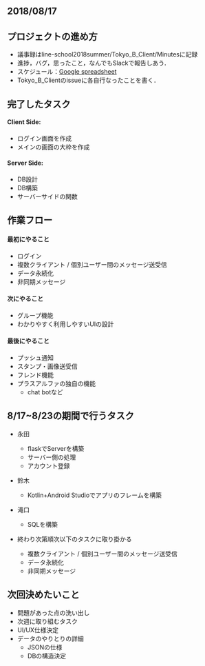 

## 2018/08/17

## プロジェクトの進め方
+ 議事録はline-school2018summer/Tokyo_B_Client/Minutesに記録
+ 進捗，バグ，思ったこと，なんでもSlackで報告しあう．
+ スケジュール：[Google spreadsheet](https://docs.google.com/spreadsheets/d/1ArUzXXyipl8atcFYRJ_uwFQcKMf-7VYzmrO3rJgKhJI/edit#gid=872762068)
+ Tokyo_B_Clientのissueに各自行なったことを書く．


## 完了したタスク

#### Client Side:
- ログイン画面を作成
- メインの画面の大枠を作成

#### Server Side:
- DB設計
- DB構築
- サーバーサイドの関数

## 作業フロー
#### 最初にやること
 + ログイン
 + 複数クライアント / 個別ユーザー間のメッセージ送受信
 + データ永続化
 + 非同期メッセージ
#### 次にやること
 + グループ機能
 + わかりやすく利用しやすいUIの設計
#### 最後にやること
 + プッシュ通知
 + スタンプ・画像送受信
 + フレンド機能
 + プラスアルファの独自の機能
   + chat botなど

## 8/17~8/23の期間で行うタスク
+ 永田
  - flaskでServerを構築
  - サーバー側の処理
  - アカウント登録

+ 鈴木
  - Kotlin+Android Studioでアプリのフレームを構築
+ 滝口
  - SQLを構築

+ 終わり次第順次以下のタスクに取り掛かる
  - 複数クライアント / 個別ユーザー間のメッセージ送受信
  - データ永続化
  - 非同期メッセージ


## 次回決めたいこと
+ 問題があった点の洗い出し
+ 次週に取り組むタスク
+ UI/UX仕様決定
+ データのやりとりの詳細
  + JSONの仕様
  + DBの構造決定
